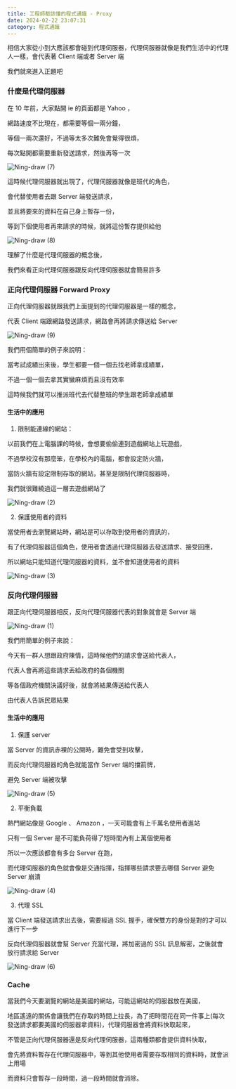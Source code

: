 ```yaml
---
title: 工程師都該懂的程式通識 - Proxy
date: 2024-02-22 23:07:31
category: 程式通識
---
```


相信大家從小到大應該都會碰到代理伺服器，代理伺服器就像是我們生活中的代理人一樣，會代表著 Client 端或者 Server 端

我們就來進入正題吧

### 什麼是代理伺服器

在 10 年前，大家點開 ie 的頁面都是 Yahoo ，

網路速度不比現在，都需要等個一兩分鐘，

等個一兩次還好，不過等太多次難免會覺得很煩，

每次點開都需要重新發送請求，然後再等一次

![Ning-draw (7)](https://hackmd.io/_uploads/HyojT_VPa.jpg)


這時候代理伺服器就出現了，代理伺服器就像是班代的角色，

會代替使用者去跟 Server 端發送請求，

並且將要來的資料在自己身上暫存一份，

等到下個使用者再來請求的時候，就將這份暫存提供給他

![Ning-draw (8)](https://hackmd.io/_uploads/BJW6Ad4Pa.jpg)


理解了什麼是代理伺服器的概念後，

我們來看正向代理伺服器跟反向代理伺服器就會簡易許多


### 正向代理伺服器 Forward Proxy

正向代理伺服器就跟我們上面提到的代理伺服器是一樣的概念，

代表 Client 端跟網路發送請求，網路會再將請求傳送給 Server

![Ning-draw (9)](https://hackmd.io/_uploads/HyfOiKEDa.jpg)

我們用個簡單的例子來說明：

當考試成績出來後，學生都要一個一個去找老師拿成績單，

不過一個一個去拿其實蠻麻煩而且沒有效率

這時候我們就可以推派班代去代替整班的學生跟老師拿成績單

#### 生活中的應用

1. 限制能連線的網站：

以前我們在上電腦課的時候，會想要偷偷連到遊戲網站上玩遊戲，

不過學校沒有那麼笨，在學校內的電腦，都會設定防火牆，

當防火牆有設定限制存取的網站，甚至是限制代理伺服器時，

我們就很難繞過這一層去遊戲網站了

![Ning-draw (2)](https://hackmd.io/_uploads/rkaUPuEva.jpg)


2. 保護使用者的資料

當使用者去瀏覽網站時，網站是可以存取到使用者的資訊的，

有了代理伺服器這個角色，使用者會透過代理伺服器去發送請求、接受回應，

所以網站只能知道代理伺服器的資料，並不會知道使用者的資料

![Ning-draw (3)](https://hackmd.io/_uploads/ByPOu_Ev6.jpg)


### 反向代理伺服器 

跟正向代理伺服器相反，反向代理伺服器代表的對象就會是 Server 端

![Ning-draw (1)](https://hackmd.io/_uploads/HyJEdDVwT.jpg)

我們用簡單的例子來說：

今天有一群人想跟政府陳情，這時候他們的請求會送給代表人，

代表人會再將這些請求丟給政府的各個機關

等各個政府機關決議好後，就會將結果傳送給代表人

由代表人告訴民眾結果

#### 生活中的應用

1. 保護 server

當 Server 的資訊赤裸的公開時，難免會受到攻擊，

而反向代理伺服器的角色就能當作 Server 端的擋箭牌，

避免 Server 端被攻擊

![Ning-draw (5)](https://hackmd.io/_uploads/SJ-7juNDT.jpg)

2. 平衡負載

熱門網站像是 Google 、 Amazon ，一天可能會有上千萬名使用者進站

只有一個 Server 是不可能負荷得了短時間內有上萬個使用者

所以一次應該都會有多台 Server 在跑，

而代理伺服器的角色就會像是交通指揮，指揮哪些請求要去哪個 Server 避免 Server 崩潰

![Ning-draw (4)](https://hackmd.io/_uploads/ByUI9dNvp.jpg)

3. 代理 SSL

當 Client 端發送請求出去後，需要經過 SSL 握手，確保雙方的身份是對的才可以進行下一步

反向代理伺服器就會幫 Server 充當代理，將加密過的 SSL 訊息解密，之後就會放行請求給 Server

![Ning-draw (6)](https://hackmd.io/_uploads/ry7aiu4Pp.jpg)


### Cache

當我們今天要瀏覽的網站是美國的網站，可能這網站的伺服器放在美國，

地區遙遠的關係會讓我們在存取的時間上拉長，為了把時間花在同一件事上(每次發送請求都要美國的伺服器拿資料)，代理伺服器會將資料快取起來，

不管是正向代理伺服器還是反向代理伺服器，這兩種類都會提供資料快取，

會先將資料暫存在代理伺服器中，等到其他使用者需要存取相同的資料時，就會派上用場

而資料只會暫存一段時間，過一段時間就會消除。

